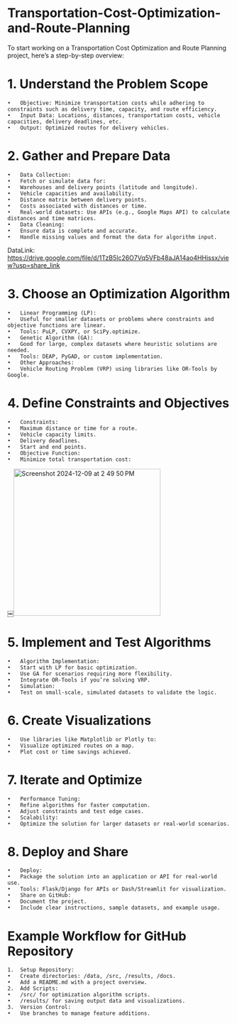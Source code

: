 # Transportation-Cost-Optimization-and-Route-Planning

To start working on a Transportation Cost Optimization and Route Planning project, here’s a step-by-step overview:

# 1. Understand the Problem Scope
	•	Objective: Minimize transportation costs while adhering to constraints such as delivery time, capacity, and route efficiency.
	•	Input Data: Locations, distances, transportation costs, vehicle capacities, delivery deadlines, etc.
	•	Output: Optimized routes for delivery vehicles.

# 2. Gather and Prepare Data
	•	Data Collection:
	•	Fetch or simulate data for:
	•	Warehouses and delivery points (latitude and longitude).
	•	Vehicle capacities and availability.
	•	Distance matrix between delivery points.
	•	Costs associated with distances or time.
	•	Real-world datasets: Use APIs (e.g., Google Maps API) to calculate distances and time matrices.
	•	Data Cleaning:
	•	Ensure data is complete and accurate.
	•	Handle missing values and format the data for algorithm input.

 DataLink: https://drive.google.com/file/d/1TzB5lc26O7Vq5VFb48aJA14ao4HHissx/view?usp=share_link

# 3. Choose an Optimization Algorithm
	•	Linear Programming (LP):
	•	Useful for smaller datasets or problems where constraints and objective functions are linear.
	•	Tools: PuLP, CVXPY, or SciPy.optimize.
	•	Genetic Algorithm (GA):
	•	Good for large, complex datasets where heuristic solutions are needed.
	•	Tools: DEAP, PyGAD, or custom implementation.
	•	Other Approaches:
	•	Vehicle Routing Problem (VRP) using libraries like OR-Tools by Google.

# 4. Define Constraints and Objectives
	•	Constraints:
	•	Maximum distance or time for a route.
	•	Vehicle capacity limits.
	•	Delivery deadlines.
	•	Start and end points.
	•	Objective Function:
	•	Minimize total transportation cost:
￼<img width="331" alt="Screenshot 2024-12-09 at 2 49 50 PM" src="https://github.com/user-attachments/assets/1e22facf-0a87-422e-9e35-d5e625a366b9">


# 5. Implement and Test Algorithms
	•	Algorithm Implementation:
	•	Start with LP for basic optimization.
	•	Use GA for scenarios requiring more flexibility.
	•	Integrate OR-Tools if you’re solving VRP.
	•	Simulation:
	•	Test on small-scale, simulated datasets to validate the logic.

# 6. Create Visualizations
	•	Use libraries like Matplotlib or Plotly to:
	•	Visualize optimized routes on a map.
	•	Plot cost or time savings achieved.

# 7. Iterate and Optimize
	•	Performance Tuning:
	•	Refine algorithms for faster computation.
	•	Adjust constraints and test edge cases.
	•	Scalability:
	•	Optimize the solution for larger datasets or real-world scenarios.

# 8. Deploy and Share
	•	Deploy:
	•	Package the solution into an application or API for real-world use.
	•	Tools: Flask/Django for APIs or Dash/Streamlit for visualization.
	•	Share on GitHub:
	•	Document the project.
	•	Include clear instructions, sample datasets, and example usage.

# Example Workflow for GitHub Repository
	1.	Setup Repository:
	•	Create directories: /data, /src, /results, /docs.
	•	Add a README.md with a project overview.
	2.	Add Scripts:
	•	/src/ for optimization algorithm scripts.
	•	/results/ for saving output data and visualizations.
	3.	Version Control:
	•	Use branches to manage feature additions.

